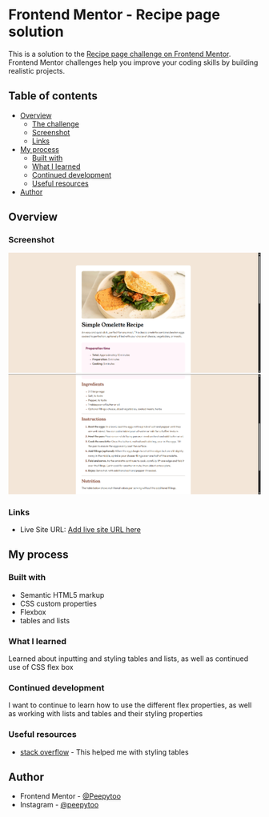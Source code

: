 # Frontend Mentor - Recipe page solution

This is a solution to the [Recipe page challenge on Frontend Mentor](https://www.frontendmentor.io/challenges/recipe-page-KiTsR8QQKm). Frontend Mentor challenges help you improve your coding skills by building realistic projects. 

## Table of contents

- [Overview](#overview)
  - [The challenge](#the-challenge)
  - [Screenshot](#screenshot)
  - [Links](#links)
- [My process](#my-process)
  - [Built with](#built-with)
  - [What I learned](#what-i-learned)
  - [Continued development](#continued-development)
  - [Useful resources](#useful-resources)
- [Author](#author)

## Overview

### Screenshot

![](./screenshot%20of%20website.png)
![](./screenshot%20of%20website%20(2).png)

### Links

- Live Site URL: [Add live site URL here](http://recipe-page-red-gamma.vercel.app/)

## My process

### Built with

- Semantic HTML5 markup
- CSS custom properties
- Flexbox
- tables and lists

### What I learned

Learned about inputting and styling tables and lists, as well as continued use of CSS flex box

### Continued development

I want to continue to learn how to use the different flex properties, as well as working with lists and tables and their styling properties

### Useful resources

- [stack overflow](https://stackoverflow.com/questions/10040842/add-border-bottom-to-table-row-tr) - This helped me with styling tables

## Author

- Frontend Mentor - [@Peepytoo](https://www.frontendmentor.io/profile/Peepytoo)
- Instagram - [@peepytoo](https://www.instagram.com/peepytoo/)

